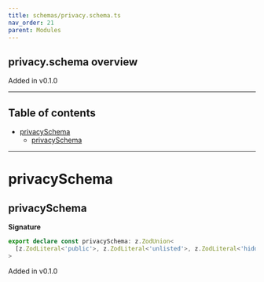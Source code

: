 ```yaml
---
title: schemas/privacy.schema.ts
nav_order: 21
parent: Modules
---
```


## privacy.schema overview

Added in v0.1.0

---

<h2 class="text-delta">Table of contents</h2>

- [privacySchema](#privacyschema)
  - [privacySchema](#privacyschema-1)

---

# privacySchema

## privacySchema

**Signature**

```ts
export declare const privacySchema: z.ZodUnion<
  [z.ZodLiteral<'public'>, z.ZodLiteral<'unlisted'>, z.ZodLiteral<'hidden'>]
>
```

Added in v0.1.0
